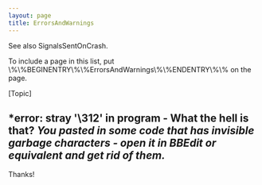 ```yaml
---
layout: page
title: ErrorsAndWarnings
---
```


See also SignalsSentOnCrash.

To include a page in this list, put \\%\\%BEGINENTRY\\%\\%ErrorsAndWarnings\\%\\%ENDENTRY\\%\\% on the page.

[Topic]


*error: stray '\312' in program - What the hell is that?
*You pasted in some code that has invisible garbage characters - open it in BBEdit or equivalent and get rid of them.*
----
Thanks!


